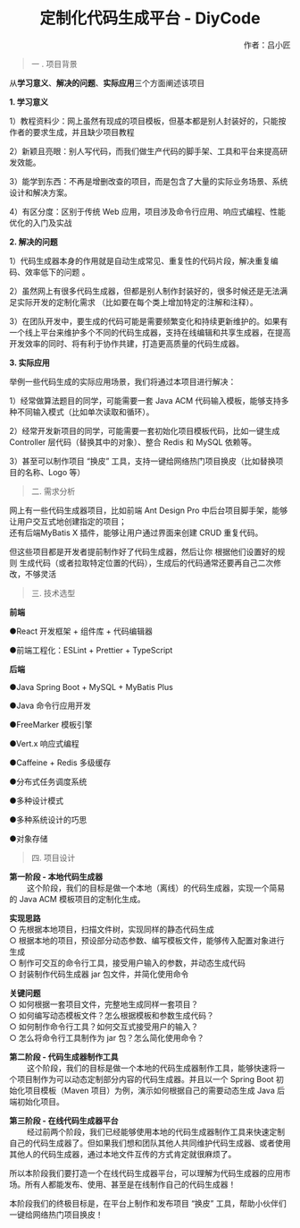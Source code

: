 
# <center>定制化代码生成平台 - DiyCode</center>
<div style="text-align:right">作者：吕小匠</div>



>一 . 项目背景
>
从**学习意义**、**解决的问题**、**实际应用**三个方面阐述该项目

**1. 学习意义**

1）教程资料少：网上虽然有现成的项目模板，但基本都是别人封装好的，只能按作者的要求生成，并且缺少项目教程

2）新颖且亮眼：别人写代码，而我们做生产代码的脚手架、工具和平台来提高研发效能。

3）能学到东西：不再是增删改查的项目，而是包含了大量的实际业务场景、系统设计和解决方案。

4）有区分度：区别于传统 Web 应用，项目涉及命令行应用、响应式编程、性能优化的入门及实战

**2. 解决的问题**

1）代码生成器本身的作用就是自动生成常见、重复性的代码片段，解决重复编码、效率低下的问题 。

2）虽然网上有很多代码生成器，但都是别人制作封装好的，很多时候还是无法满足实际开发的定制化需求 （比如要在每个类上增加特定的注解和注释）。

3）在团队开发中，要生成的代码可能是需要频繁变化和持续更新维护的。如果有一个线上平台来维护多个不同的代码生成器，支持在线编辑和共享生成器，在提高开发效率的同时、将有利于协作共建，打造更高质量的代码生成器。


**3. 实际应用**

举例一些代码生成的实际应用场景，我们将通过本项目进行解决：

1）经常做算法题目的同学，可能需要一套 Java ACM 代码输入模板，能够支持多种不同输入模式（比如单次读取和循环）。

2）经常开发新项目的同学，可能需要一套初始化项目模板代码，比如一键生成 Controller 层代码（替换其中的对象）、整合 Redis 和 MySQL 依赖等。

3）甚至可以制作项目 “换皮” 工具，支持一键给网络热门项目换皮（比如替换项目的名称、Logo 等）


> 二. 需求分析
>
网上有一些代码生成器项目，比如前端 Ant Design Pro 中后台项目脚手架，能够让用户交互式地创建指定的项目；  
还有后端MyBatis X 插件，能够让用户通过界面来创建 CRUD 重复代码。

但这些项目都是开发者提前制作好了代码生成器，然后让你 根据他们设置好的规则 生成代码（或者拉取特定位置的代码），生成后的代码通常还要再自己二次修改，不够灵活

> 三. 技术选型
>
**前端**

●React 开发框架 + 组件库 + 代码编辑器

●前端工程化：ESLint + Prettier + TypeScript

**后端**

●Java Spring Boot + MySQL + MyBatis Plus

●Java 命令行应用开发

●FreeMarker 模板引擎

●Vert.x 响应式编程

●Caffeine + Redis 多级缓存

●分布式任务调度系统

●多种设计模式

●多种系统设计的巧思

●对象存储

> 四. 项目设计
>
**第一阶段 - 本地代码生成器**  
&nbsp;&nbsp;&nbsp;&nbsp;&nbsp;&nbsp;&nbsp;&nbsp;这个阶段，我们的目标是做一个本地（离线）的代码生成器，实现一个简易的 Java ACM 模板项目的定制化生成。




**实现思路**  
○ 先根据本地项目，扫描文件树，实现同样的静态代码生成  
○ 根据本地的项目，预设部分动态参数、编写模板文件，能够传入配置对象进行生成  
○ 制作可交互的命令行工具，接受用户输入的参数，并动态生成代码  
○ 封装制作代码生成器 jar 包文件，并简化使用命令

**关键问题**  
○ 如何根据一套项目文件，完整地生成同样一套项目？  
○ 如何编写动态模板文件？怎么根据模板和参数生成代码？  
○ 如何制作命令行工具？如何交互式接受用户的输入？  
○ 怎么将命令行工具制作为 jar 包？怎么简化使用命令？

**第二阶段 - 代码生成器制作工具**  
&nbsp;&nbsp;&nbsp;&nbsp;&nbsp;&nbsp;&nbsp;&nbsp;这个阶段，我们的目标是做一个本地的代码生成器制作工具，能够快速将一个项目制作为可以动态定制部分内容的代码生成器。并且以一个 Spring Boot 初始化项目模板（Maven 项目）为例，演示如何根据自己的需要动态生成 Java 后端初始化项目。


**第三阶段 - 在线代码生成器平台**  
&nbsp;&nbsp;&nbsp;&nbsp;&nbsp;&nbsp;&nbsp;&nbsp;经过前两个阶段，我们已经能够使用本地的代码生成器制作工具来快速定制自己的代码生成器了。但如果我们想和团队其他人共同维护代码生成器、或者使用其他人的代码生成器，通过本地文件互传的方式肯定就很麻烦了。

所以本阶段我们要打造一个在线代码生成器平台，可以理解为代码生成器的应用市场。所有人都能发布、使用、甚至是在线制作自己的代码生成器！

本阶段我们的终极目标是，在平台上制作和发布项目 “换皮” 工具，帮助小伙伴们一键给网络热门项目换皮！

